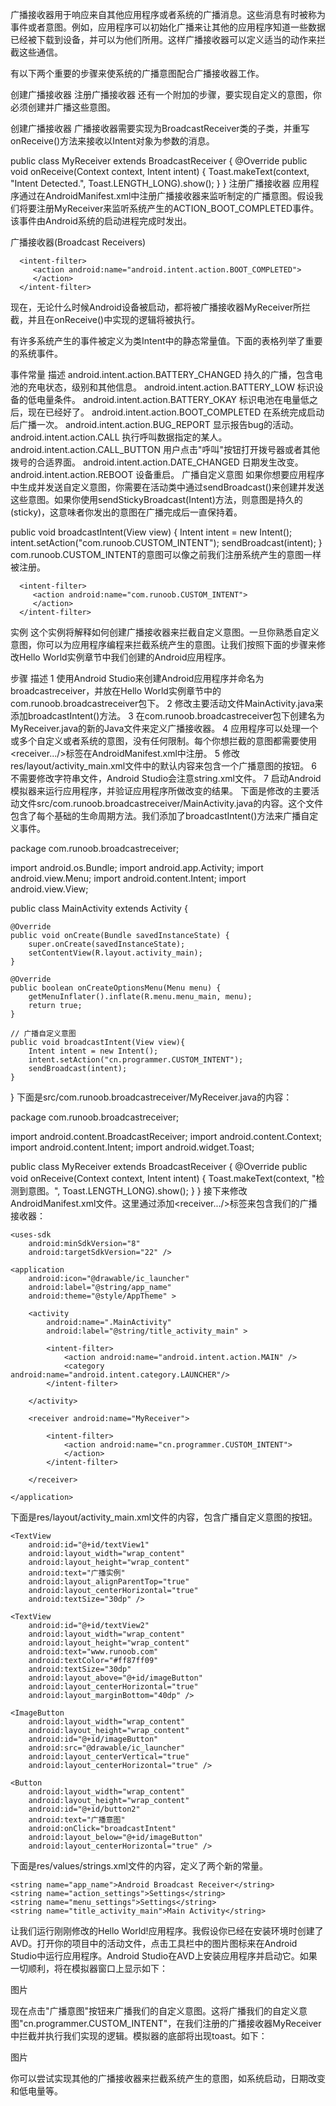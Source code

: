 
广播接收器用于响应来自其他应用程序或者系统的广播消息。这些消息有时被称为事件或者意图。例如，应用程序可以初始化广播来让其他的应用程序知道一些数据已经被下载到设备，并可以为他们所用。这样广播接收器可以定义适当的动作来拦截这些通信。

有以下两个重要的步骤来使系统的广播意图配合广播接收器工作。

创建广播接收器
注册广播接收器
还有一个附加的步骤，要实现自定义的意图，你必须创建并广播这些意图。

创建广播接收器
广播接收器需要实现为BroadcastReceiver类的子类，并重写onReceive()方法来接收以Intent对象为参数的消息。

public class MyReceiver extends BroadcastReceiver {
   @Override
   public void onReceive(Context context, Intent intent) {
      Toast.makeText(context, "Intent Detected.", Toast.LENGTH_LONG).show();
   }
}
注册广播接收器
应用程序通过在AndroidManifest.xml中注册广播接收器来监听制定的广播意图。假设我们将要注册MyReceiver来监听系统产生的ACTION_BOOT_COMPLETED事件。该事件由Android系统的启动进程完成时发出。

广播接收器(Broadcast Receivers)

<application
   android:icon="@drawable/ic_launcher"
   android:label="@string/app_name"
   android:theme="@style/AppTheme" >
   <receiver android:name="MyReceiver">

      <intent-filter>
         <action android:name="android.intent.action.BOOT_COMPLETED">
         </action>
      </intent-filter>

   </receiver>
</application>
现在，无论什么时候Android设备被启动，都将被广播接收器MyReceiver所拦截，并且在onReceive()中实现的逻辑将被执行。

有许多系统产生的事件被定义为类Intent中的静态常量值。下面的表格列举了重要的系统事件。

事件常量	描述
android.intent.action.BATTERY_CHANGED	持久的广播，包含电池的充电状态，级别和其他信息。
android.intent.action.BATTERY_LOW	标识设备的低电量条件。
android.intent.action.BATTERY_OKAY	标识电池在电量低之后，现在已经好了。
android.intent.action.BOOT_COMPLETED	在系统完成启动后广播一次。
android.intent.action.BUG_REPORT	显示报告bug的活动。
android.intent.action.CALL	执行呼叫数据指定的某人。
android.intent.action.CALL_BUTTON	用户点击"呼叫"按钮打开拨号器或者其他拨号的合适界面。
android.intent.action.DATE_CHANGED	日期发生改变。
android.intent.action.REBOOT	设备重启。
广播自定义意图
如果你想要应用程序中生成并发送自定义意图，你需要在活动类中通过sendBroadcast()来创建并发送这些意图。如果你使用sendStickyBroadcast(Intent)方法，则意图是持久的(sticky)，这意味者你发出的意图在广播完成后一直保持着。

public void broadcastIntent(View view)
{
   Intent intent = new Intent();
   intent.setAction("com.runoob.CUSTOM_INTENT");
   sendBroadcast(intent);
}
com.runoob.CUSTOM_INTENT的意图可以像之前我们注册系统产生的意图一样被注册。

<application
   android:icon="@drawable/ic_launcher"
   android:label="@string/app_name"
   android:theme="@style/AppTheme" >
   <receiver android:name="MyReceiver">

      <intent-filter>
         <action android:name="com.runoob.CUSTOM_INTENT">
         </action>
      </intent-filter>

   </receiver>
</application>
实例
这个实例将解释如何创建广播接收器来拦截自定义意图。一旦你熟悉自定义意图，你可以为应用程序编程来拦截系统产生的意图。让我们按照下面的步骤来修改Hello World实例章节中我们创建的Android应用程序。

步骤	描述
1	使用Android Studio来创建Android应用程序并命名为broadcastreceiver，并放在Hello World实例章节中的com.runoob.broadcastreceiver包下。
2	修改主要活动文件MainActivity.java来添加broadcastIntent()方法。
3	在com.runoob.broadcastreceiver包下创建名为MyReceiver.java的新的Java文件来定义广播接收器。
4	应用程序可以处理一个或多个自定义或者系统的意图，没有任何限制。每个你想拦截的意图都需要使用<receiver.../>标签在AndroidManifest.xml中注册。
5	修改res/layout/activity_main.xml文件中的默认内容来包含一个广播意图的按钮。
6	不需要修改字符串文件，Android Studio会注意string.xml文件。
7	启动Android模拟器来运行应用程序，并验证应用程序所做改变的结果。
下面是修改的主要活动文件src/com.runoob.broadcastreceiver/MainActivity.java的内容。这个文件包含了每个基础的生命周期方法。我们添加了broadcastIntent()方法来广播自定义事件。

package com.runoob.broadcastreceiver;

import android.os.Bundle;
import android.app.Activity;
import android.view.Menu;
import android.content.Intent;
import android.view.View;

public class MainActivity extends Activity {

    @Override
    public void onCreate(Bundle savedInstanceState) {
        super.onCreate(savedInstanceState);
        setContentView(R.layout.activity_main);
    }

    @Override
    public boolean onCreateOptionsMenu(Menu menu) {
        getMenuInflater().inflate(R.menu.menu_main, menu);
        return true;
    }

    // 广播自定义意图
    public void broadcastIntent(View view){
        Intent intent = new Intent();
        intent.setAction("cn.programmer.CUSTOM_INTENT");
        sendBroadcast(intent);
    }
}
下面是src/com.runoob.broadcastreceiver/MyReceiver.java的内容：

package com.runoob.broadcastreceiver;

import android.content.BroadcastReceiver;
import android.content.Context;
import android.content.Intent;
import android.widget.Toast;

public class MyReceiver extends BroadcastReceiver {
    @Override
    public void onReceive(Context context, Intent intent) {
        Toast.makeText(context, "检测到意图。", Toast.LENGTH_LONG).show();
    }
}
接下来修改AndroidManifest.xml文件。这里通过添加<receiver.../>标签来包含我们的广播接收器：

<?xml version="1.0" encoding="utf-8"?>
<manifest xmlns:android="http://schemas.android.com/apk/res/android"
    package="com.runoob.broadcastreceiver"
    android:versionCode="1"
    android:versionName="1.0" >

    <uses-sdk
        android:minSdkVersion="8"
        android:targetSdkVersion="22" />

    <application
        android:icon="@drawable/ic_launcher"
        android:label="@string/app_name"
        android:theme="@style/AppTheme" >

        <activity
            android:name=".MainActivity"
            android:label="@string/title_activity_main" >

            <intent-filter>
                <action android:name="android.intent.action.MAIN" />
                <category android:name="android.intent.category.LAUNCHER"/>
            </intent-filter>

        </activity>

        <receiver android:name="MyReceiver">

            <intent-filter>
                <action android:name="cn.programmer.CUSTOM_INTENT">
                </action>
            </intent-filter>

        </receiver>

    </application>

</manifest>
下面是res/layout/activity_main.xml文件的内容，包含广播自定义意图的按钮。

<RelativeLayout xmlns:android="http://schemas.android.com/apk/res/android"
    xmlns:tools="http://schemas.android.com/tools" android:layout_width="match_parent"
    android:layout_height="match_parent" android:paddingLeft="@dimen/activity_horizontal_margin"
    android:paddingRight="@dimen/activity_horizontal_margin"
    android:paddingTop="@dimen/activity_vertical_margin"
    android:paddingBottom="@dimen/activity_vertical_margin" tools:context=".MainActivity">

    <TextView
        android:id="@+id/textView1"
        android:layout_width="wrap_content"
        android:layout_height="wrap_content"
        android:text="广播实例"
        android:layout_alignParentTop="true"
        android:layout_centerHorizontal="true"
        android:textSize="30dp" />

    <TextView
        android:id="@+id/textView2"
        android:layout_width="wrap_content"
        android:layout_height="wrap_content"
        android:text="www.runoob.com"
        android:textColor="#ff87ff09"
        android:textSize="30dp"
        android:layout_above="@+id/imageButton"
        android:layout_centerHorizontal="true"
        android:layout_marginBottom="40dp" />

    <ImageButton
        android:layout_width="wrap_content"
        android:layout_height="wrap_content"
        android:id="@+id/imageButton"
        android:src="@drawable/ic_launcher"
        android:layout_centerVertical="true"
        android:layout_centerHorizontal="true" />

    <Button
        android:layout_width="wrap_content"
        android:layout_height="wrap_content"
        android:id="@+id/button2"
        android:text="广播意图"
        android:onClick="broadcastIntent"
        android:layout_below="@+id/imageButton"
        android:layout_centerHorizontal="true" />

</RelativeLayout>
下面是res/values/strings.xml文件的内容，定义了两个新的常量。

<?xml version="1.0" encoding="utf-8"?>
<resources>

    <string name="app_name">Android Broadcast Receiver</string>
    <string name="action_settings">Settings</string>
    <string name="menu_settings">Settings</string>
    <string name="title_activity_main">Main Activity</string>

</resources>
让我们运行刚刚修改的Hello World!应用程序。我假设你已经在安装环境时创建了AVD。打开你的项目中的活动文件，点击工具栏中的图片图标来在Android Studio中运行应用程序。Android Studio在AVD上安装应用程序并启动它。如果一切顺利，将在模拟器窗口上显示如下：

图片

现在点击"广播意图"按钮来广播我们的自定义意图。这将广播我们的自定义意图"cn.programmer.CUSTOM_INTENT"，在我们注册的广播接收器MyReceiver中拦截并执行我们实现的逻辑。模拟器的底部将出现toast。如下：

图片

你可以尝试实现其他的广播接收器来拦截系统产生的意图，如系统启动，日期改变和低电量等。
